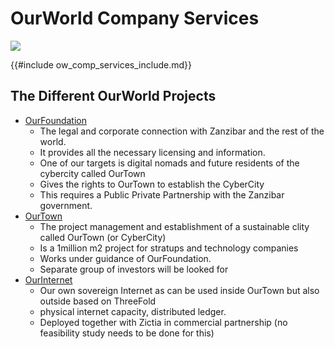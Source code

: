 # OurWorld Company Services

![](img/freezone_services.png)  

{{#include ow_comp_services_include.md}}

## The Different OurWorld Projects

- [OurFoundation](../../company/foundation.md)
    - The legal and corporate connection with Zanzibar and the rest of the world. 
    - It provides all the necessary licensing and information.
    - One of our targets is digital nomads and future residents of the cybercity called OurTown
    - Gives the rights to OurTown to establish the CyberCity
    - This requires a Public Private Partnership with the Zanzibar government.
- [OurTown](../../ourtown/ourtown_intro.md)
    - The project management and establishment of a sustainable clity called OurTown (or CyberCity)
    - Is a 1million m2 project for stratups and technology companies
    - Works under guidance of OurFoundation.
    - Separate group of investors will be looked for
- [OurInternet](../../techsolutions/solution_sovereign_internet.md) 
    - Our own sovereign Internet as can be used inside OurTown but also outside based on ThreeFold
    - physical internet capacity, distributed ledger.
    - Deployed together with Zictia in commercial partnership (no feasibility study needs to be done for this)
